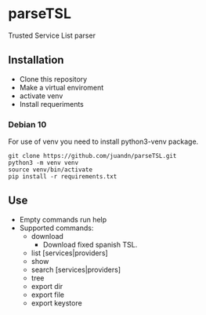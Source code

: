 # parseTSL
Trusted Service List parser

## Installation
- Clone this repository
- Make a virtual enviroment
- activate venv
- Install requeriments
### Debian 10 
For use of venv you need to install python3-venv package.

```
git clone https://github.com/juandn/parseTSL.git
python3 -m venv venv
source venv/bin/activate
pip install -r requirements.txt
```

## Use
- Empty commands run help
- Supported commands:
  - download
    - Download fixed spanish TSL.
  - list [services|providers] 
  - show
  - search [services|providers] <search string>
  - tree
  - export dir <path to dir>
  - export file <filename>
  - export keystore <filename>

